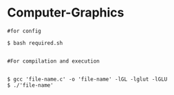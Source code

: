 # Computer-Graphics

``````
#for config

$ bash required.sh


#For compilation and execution


$ gcc 'file-name.c' -o 'file-name' -lGL -lglut -lGLU
$ ./'file-name'


